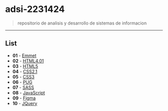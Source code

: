 # adsi-2231424
> repositorio de analisis y desarrollo de sistemas de informacion
---
## List

- **01** - [Emmet](01-emmet/)
- **02** - [HTML4.01](02-html4.01/)
- **03** - [HTML5](03-html5/)
- **04** - [CSS2.1](04-css2.1/)
- **05** - [CSS3](05-css3/)
- **06** - [PUG](06-pug/)
- **07** - [SASS](07-sass/)
- **08** - [JavaScript](08-javascript/)
- **09** - [Figma](09-figma/)
- **10** - [JQuery](10-jQuery/)